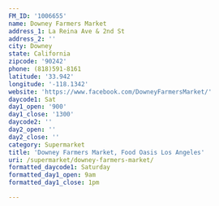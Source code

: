 ```yaml
---
FM_ID: '1006655'
name: Downey Farmers Market
address_1: La Reina Ave & 2nd St
address_2: ''
city: Downey
state: California
zipcode: '90242'
phone: (818)591-8161
latitude: '33.942'
longitude: '-118.1342'
website: 'https://www.facebook.com/DowneyFarmersMarket/'
daycode1: Sat
day1_open: '900'
day1_close: '1300'
daycode2: ''
day2_open: ''
day2_close: ''
category: Supermarket
title: 'Downey Farmers Market, Food Oasis Los Angeles'
uri: /supermarket/downey-farmers-market/
formatted_daycode1: Saturday
formatted_day1_open: 9am
formatted_day1_close: 1pm

---
```

